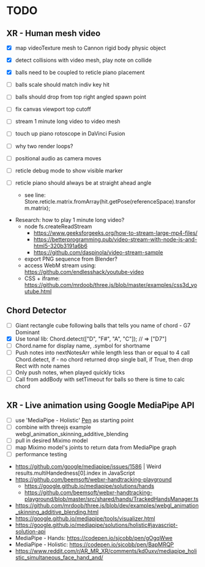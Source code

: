 # TODO

## XR - Human mesh video

- [x] map videoTexture mesh to Cannon rigid body physic object
- [x] detect collisions with video mesh, play note on collide
- [x] balls need to be coupled to reticle piano placement

- [ ] balls scale should match indiv key hit

- [ ] balls should drop from top right angled spawn point
- [ ] fix canvas viewport top cutoff
- [ ] stream 1 minute long video to video mesh
- [ ] touch up piano rotoscope in DaVinci Fusion

- [ ] why two render loops?

- [ ] positional audio as camera moves
- [ ] reticle debug mode to show visible marker
- [ ] reticle piano should always be at straight ahead angle
    - see line: Store.reticle.matrix.fromArray(hit.getPose(referenceSpace).transform.matrix);

- Research: how to play 1 minute long video? 
  - node fs.createReadStream
    - https://www.geeksforgeeks.org/how-to-stream-large-mp4-files/
    - https://betterprogramming.pub/video-stream-with-node-js-and-html5-320b3191a6b6
    - https://github.com/daspinola/video-stream-sample
  - export PNG sequence from Blender?
  - access WebM stream using: https://github.com/endlesshack/youtube-video
  - CSS + iframe: https://github.com/mrdoob/three.js/blob/master/examples/css3d_youtube.html

## Chord Detector
- [ ] Giant rectangle cube following balls that tells you name of chord - G7 Dominant
- [x] Use tonal lib: Chord.detect(["D", "F#", "A", "C"]); // => ["D7"]
- [ ] Chord.name for display name, .symbol for shortname
- [ ] Push notes into nextNotesArr while length less than or equal to 4 call Chord.detect, if - no chord returned drop single ball, if True, then drop Rect with note names
- [ ] Only push notes, when played quickly ticks
- [ ] Call from addBody with setTimeout for balls so there is time to calc chord

## XR - Live animation using Google MediaPipe API

- [ ] use 'MediaPipe - Holistic' [Pen](https://codepen.io/sjcobb/pen/BapMRQP) as starting point
- [ ] combine with threejs example webgl_animation_skinning_additive_blending
- [ ] pull in desired Miximo model
- [ ] map Miximo model's joints to return data from MediaPipe graph
- [ ] performance testing

- https://github.com/google/mediapipe/issues/1586 | Weird results.multiHandedness[0].index in JavaScript
- https://github.com/beemsoft/webxr-handtracking-playground
  - https://google.github.io/mediapipe/solutions/hands
  - https://github.com/beemsoft/webxr-handtracking-playground/blob/master/src/shared/hands/TrackedHandsManager.ts
- https://github.com/mrdoob/three.js/blob/dev/examples/webgl_animation_skinning_additive_blending.html
- https://google.github.io/mediapipe/tools/visualizer.html
-  https://google.github.io/mediapipe/solutions/holistic#javascript-solution-api
- MediaPipe - Hands: https://codepen.io/sjcobb/pen/gOgqWwe
- MediaPipe - Holistic: https://codepen.io/sjcobb/pen/BapMRQP
- https://www.reddit.com/r/AR_MR_XR/comments/kd0uxv/mediapipe_holistic_simultaneous_face_hand_and/